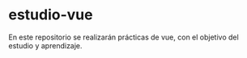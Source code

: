# estudio-vue
En este repositorio se realizarán prácticas de vue, con el objetivo del estudio y aprendizaje.
